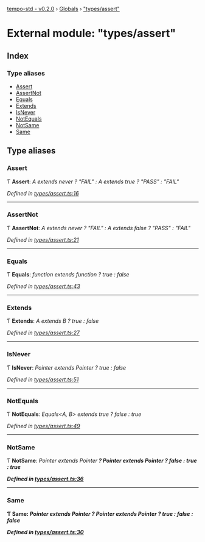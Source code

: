 [tempo-std - v0.2.0](../README.md) › [Globals](../globals.md) › ["types/assert"](_types_assert_.md)

# External module: "types/assert"

## Index

### Type aliases

* [Assert](_types_assert_.md#assert)
* [AssertNot](_types_assert_.md#assertnot)
* [Equals](_types_assert_.md#equals)
* [Extends](_types_assert_.md#extends)
* [IsNever](_types_assert_.md#isnever)
* [NotEquals](_types_assert_.md#notequals)
* [NotSame](_types_assert_.md#notsame)
* [Same](_types_assert_.md#same)

## Type aliases

###  Assert

Ƭ **Assert**: *A extends never ? "FAIL" : A extends true ? "PASS" : "FAIL"*

*Defined in [types/assert.ts:16](https://github.com/fponticelli/tempo/blob/d1a1f4f/std/src/types/assert.ts#L16)*

___

###  AssertNot

Ƭ **AssertNot**: *A extends never ? "FAIL" : A extends false ? "PASS" : "FAIL"*

*Defined in [types/assert.ts:21](https://github.com/fponticelli/tempo/blob/d1a1f4f/std/src/types/assert.ts#L21)*

___

###  Equals

Ƭ **Equals**: *function extends function ? true : false*

*Defined in [types/assert.ts:43](https://github.com/fponticelli/tempo/blob/d1a1f4f/std/src/types/assert.ts#L43)*

___

###  Extends

Ƭ **Extends**: *A extends B ? true : false*

*Defined in [types/assert.ts:27](https://github.com/fponticelli/tempo/blob/d1a1f4f/std/src/types/assert.ts#L27)*

___

###  IsNever

Ƭ **IsNever**: *Pointer<T> extends Pointer<never> ? true : false*

*Defined in [types/assert.ts:51](https://github.com/fponticelli/tempo/blob/d1a1f4f/std/src/types/assert.ts#L51)*

___

###  NotEquals

Ƭ **NotEquals**: *Equals<A, B> extends true ? false : true*

*Defined in [types/assert.ts:49](https://github.com/fponticelli/tempo/blob/d1a1f4f/std/src/types/assert.ts#L49)*

___

###  NotSame

Ƭ **NotSame**: *Pointer<A> extends Pointer<B> ? Pointer<B> extends Pointer<A> ? false : true : true*

*Defined in [types/assert.ts:36](https://github.com/fponticelli/tempo/blob/d1a1f4f/std/src/types/assert.ts#L36)*

___

###  Same

Ƭ **Same**: *Pointer<A> extends Pointer<B> ? Pointer<B> extends Pointer<A> ? true : false : false*

*Defined in [types/assert.ts:30](https://github.com/fponticelli/tempo/blob/d1a1f4f/std/src/types/assert.ts#L30)*
